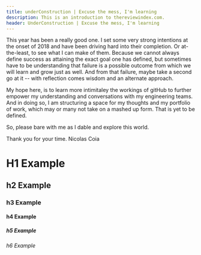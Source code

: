 ```yaml
---
title: underConstruction | Excuse the mess, I'm learning
description: This is an introduction to thereviewindex.com.
header: UnderConstruction | Excuse the mess, I'm learning
---
```


This year has been a really good one. I set some very strong intentions at the onset of 2018 and have been driving hard into their completion. Or at-the-least, to see what I can make of them. Because we cannot always define success as attaining the exact goal one has defined, but sometimes have to be understanding that failure is a possible outcome from which we will learn and grow just as well. And from that failure, maybe take a second go at it -- with reflection comes wisdom and an alternate approach. 

My hope here, is to learn more intimitaley the workings of gitHub to further empower my understanding and conversations with my engineering teams. And in doing so, I am structuring a space for my thoughts and my portfolio of work, which may or many not take on a mashed up form. That is yet to be defined. 

So, please bare with me as I dable and explore this world. 

Thank you for your time. 
Nicolas Coia

# H1 Example
## h2 Example
### h3 Example
#### h4 Example
##### h5 Example
###### h6 Example
